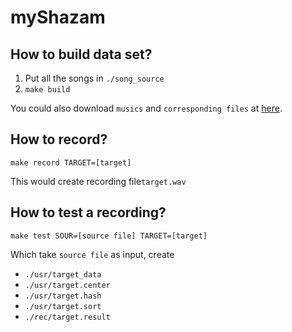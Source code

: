 # myShazam

## How to build data set?
1. Put all the songs in ```./song_source```
2. ```make build```

You could also download ```musics``` and ```corresponding files``` at [here](https://drive.google.com/open?id=1n3FMoOwPJrbQlWyF1pF1WiOHc18GDVfE ).

## How to record?
```
make record TARGET=[target]
```
This would create recording file```target.wav```

## How to test a recording?
```
make test SOUR=[source file] TARGET=[target]
```
Which take ```source file``` as input, create 
* ```./usr/target_data``` 
* ```./usr/target.center``` 
* ```./usr/target.hash``` 
* ```./usr/target.sort``` 
* ```./rec/target.result```
